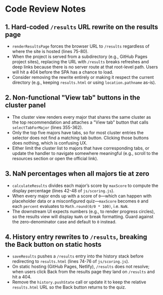 # Code Review Notes

## 1. Hard-coded `/results` URL rewrite on the results page
- `renderResultsPage` forces the browser URL to `/results` regardless of where the site is hosted (lines 75-80).
- When the project is served from a subdirectory (e.g., GitHub Pages project sites), replacing the URL with `/results` breaks refreshes and deep links because there is no server route at that root-level path. Users will hit a 404 before the SPA has a chance to load.
- Consider removing the rewrite entirely or making it respect the current directory (e.g., keeping `results.html` or using `location.pathname` as-is).

## 2. Non-functional "View tab" buttons in the cluster panel
- The cluster view renders every major that shares the same cluster as the top recommendation and attaches a "View tab" button that calls `selectTabForMajor` (lines 355-362).
- Only the top five majors have tabs, so for most cluster entries the selector does not find a matching tab button. Clicking those buttons does nothing, which is confusing UX.
- Either limit the cluster list to majors that have corresponding tabs, or update the handler to navigate somewhere meaningful (e.g., scroll to the resources section or open the official link).

## 3. NaN percentages when all majors tie at zero
- `calculateResults` divides each major’s score by `maxScore` to compute the display percentage (lines 42-48 of `js/scoring.js`).
- When every major ends up with a score of `0`—which can happen with placeholder data or a misconfigured quiz—`maxScore` becomes `0` and each `percent` evaluates to `Math.round(0/0 * 100)`, i.e. `NaN`.
- The downstream UI expects numbers (e.g., to render progress circles), so the results view will display `NaN%` or break formatting. Guard against the zero-denominator case and default to `0` instead.

## 4. History entry rewrites to `/results`, breaking the Back button on static hosts
- `saveResults` pushes a `/results` entry into the history stack before redirecting to `results.html` (lines 74-76 of `js/scoring.js`).
- On static hosting (GitHub Pages, Netlify), `/results` does not resolve; when users click Back from the results page they land on `/results` and hit a 404.
- Remove the `history.pushState` call or update it to keep the relative `results.html` URL so the Back button returns to the quiz.
